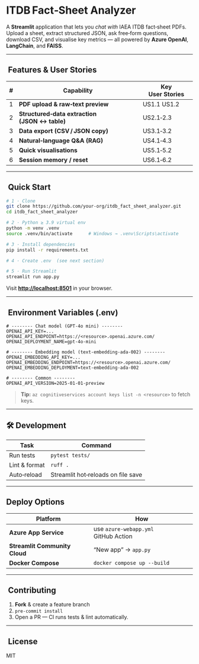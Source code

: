 # ITDB Fact‑Sheet Analyzer

A **Streamlit** application that lets you _chat with_ IAEA ITDB fact‑sheet PDFs.
Upload a sheet, extract structured JSON, ask free‑form questions, download CSV,
and visualise key metrics — all powered by **Azure OpenAI**, **LangChain**, and
**FAISS**.

---

##  Features & User Stories

| # | Capability | Key User Stories |
|---|------------|-----------------|
| 1 | **PDF upload & raw‑text preview** | US1.1&nbsp;US1.2 |
| 2 | **Structured‑data extraction (JSON ↔ table)** | US2.1‑2.3 |
| 3 | **Data export (CSV / JSON copy)** | US3.1‑3.2 |
| 4 | **Natural‑language Q&A (RAG)** | US4.1‑4.3 |
| 5 | **Quick visualisations** | US5.1‑5.2 |
| 6 | **Session memory / reset** | US6.1‑6.2 |

---

##  Quick Start

```bash
# 1 · Clone
git clone https://github.com/your‑org/itdb_fact_sheet_analyzer.git
cd itdb_fact_sheet_analyzer

# 2 · Python ≥ 3.9 virtual env
python -m venv .venv
source .venv/bin/activate      # Windows → .venv\Scripts\activate

# 3 · Install dependencies
pip install -r requirements.txt

# 4 · Create .env  (see next section)

# 5 · Run Streamlit
streamlit run app.py
```

Visit **<http://localhost:8501>** in your browser.

---

##  Environment Variables (.env)

```env
# -------- Chat model (GPT‑4o mini) --------
OPENAI_API_KEY=...
OPENAI_API_ENDPOINT=https://<resource>.openai.azure.com/
OPENAI_DEPLOYMENT_NAME=gpt-4o-mini

# -------- Embedding model (text‑embedding‑ada‑002) --------
OPENAI_EMBEDDING_API_KEY=...
OPENAI_EMBEDDING_ENDPOINT=https://<resource>.openai.azure.com/
OPENAI_EMBEDDING_DEPLOYMENT=text-embedding-ada-002

# -------- Common --------
OPENAI_API_VERSION=2025-01-01-preview
```

> **Tip:** `az cognitiveservices account keys list -n <resource>` to fetch keys.

---

## 🛠 Development

| Task | Command |
|------|---------|
| Run tests | `pytest tests/` |
| Lint & format | `ruff .` |
| Auto‑reload | Streamlit hot‑reloads on file save |

---

## Deploy Options

| Platform | How |
|----------|-----|
| **Azure App Service** | use `azure‑webapp.yml` GitHub Action |
| **Streamlit Community Cloud** | “New app” → `app.py` |
| **Docker Compose** | `docker compose up --build` |

---

##  Contributing

1. **Fork** & create a feature branch  
2. `pre‑commit install`  
3. Open a PR — CI runs tests & lint automatically.

---

##  License

MIT
